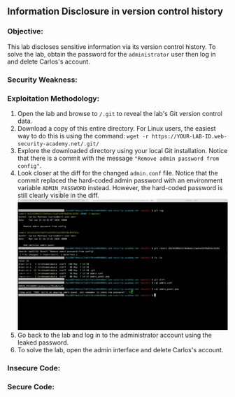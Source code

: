 ## Information Disclosure in version control history

### Objective:
This lab discloses sensitive information via its version control history. To solve the lab, obtain the password for the `administrator` user then log in and delete Carlos's account.

### Security Weakness:

### Exploitation Methodology:
1.  Open the lab and browse to `/.git` to reveal the lab's Git version control data.
2.  Download a copy of this entire directory. For Linux users, the easiest way to do this is using the command:
    `wget -r https://YOUR-LAB-ID.web-security-academy.net/.git/`
3.  Explore the downloaded directory using your local Git installation. Notice that there is a commit with the message `"Remove admin password from config"`.
4.  Look closer at the diff for the changed `admin.conf` file. Notice that the commit replaced the hard-coded admin password with an environment variable `ADMIN_PASSWORD` instead. However, the hard-coded password is still clearly visible in the diff.
![](./Images/dcb9df29142805e70049cfbaa69a798a.png)
5.  Go back to the lab and log in to the administrator account using the leaked password.
6.  To solve the lab, open the admin interface and delete Carlos's account.

### Insecure Code:

### Secure Code:
